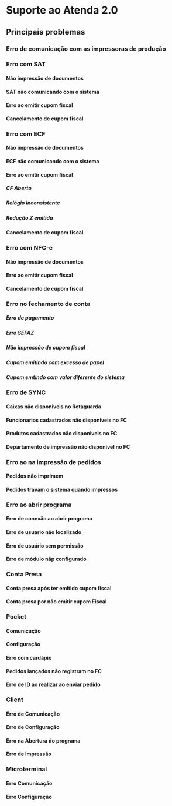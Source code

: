 <!-- TITLE: Suporte -->
<!-- SUBTITLE: Suporte ao Atenda 2.0-->

# Suporte ao Atenda 2.0
## Principais problemas
### Erro de comunicação com as impressoras de produção

### Erro com SAT
#### Não impressão de documentos
#### SAT não comunicando com o sistema
#### Erro ao emitir cupom fiscal
#### Cancelamento de cupom fiscal


### Erro com ECF
#### Não impressão de documentos
#### ECF não comunicando com o sistema
#### Erro ao emitir cupom fiscal
##### CF Aberto
##### Relógio Inconsistente
##### Redução Z emitida
#### Cancelamento de cupom fiscal

### Erro com NFC-e
#### Não impressão de documentos
#### Erro ao emitir cupom fiscal
#### Cancelamento de cupom fiscal

### Erro no fechamento de conta
##### Erro de pagamento
##### Erro SEFAZ
##### Não impressão de cupom fiscal
##### Cupom emitindo com excesso de papel
##### Cupom emtindo com valor diferente do sistema

### Erro de SYNC
#### Caixas não disponiveis no Retaguarda
#### Funcionarios cadastrados não disponiveis no FC
#### Produtos cadastrados não disponiveis no FC
#### Departamento de impressão não disponivel no FC

### Erro ao na impressão de pedidos
#### Pedidos não imprimem
#### Pedidos travam o sistema quando impressos

### Erro ao abrir programa
#### Erro de conexão ao abrir programa 
#### Erro de usuário não localizado
#### Erro de usuário sem permissão
#### Erro de módulo nãp configurado

### Conta Presa
#### Conta presa após ter emitido cupom fiscal
#### Conta presa por não emitir cupom Fiscal

### Pocket 
#### Comunicação
#### Configuração
#### Erro com cardápio
#### Pedidos lançados não registram no FC
#### Erro de ID ao realizar ao enviar pedido

### Client 
#### Erro de Comunicação
#### Erro de Configuração
#### Erro na Abertura do programa
#### Erro de Impressão


### Microterminal
#### Erro Comunicação
#### Erro Configuração

